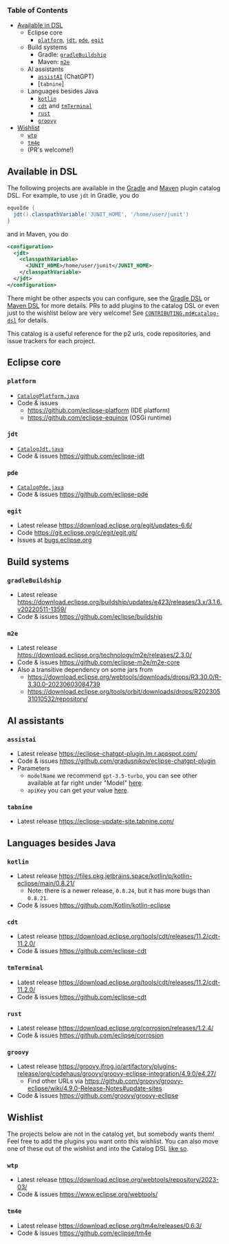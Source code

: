 ### Table of Contents

- [Available in DSL](#available-projects)
  - Eclipse core
    - [`platform`](#platform), [`jdt`](#jdt), [`pde`](#pde), [`egit`](#egit)
  - Build systems
    - Gradle: [`gradleBuildship`](#gradle-buildship)
    - Maven: [`m2e`](#m2e)
  - AI assistants
    - [`assistAI`](#assistai) (ChatGPT)
    - [`tabnine`]
  - Languages besides Java
    - [`kotlin`](#kotlin)
    - [`cdt`](#cdt) and [`tmTerminal`](#tmterminal)
    - [`rust`](#rust)
    - [`groovy`](#groovy)
- [Wishlist](#wishlist)
  - [`wtp`](#wtp)
  - [`tm4e`](#tm4e) 
  - (PR's welcome!)

## Available in DSL

The following projects are available in the [Gradle](https://github.com/equodev/equo-ide/tree/main/plugin-gradle) and [Maven](https://github.com/equodev/equo-ide/tree/main/plugin-maven) plugin catalog DSL. For example, to use `jdt` in Gradle, you do

```gradle
equoIde {
  jdt().classpathVariable('JUNIT_HOME', '/home/user/junit')
}
```

and in Maven, you do

```xml
<configuration>
  <jdt>
    <classpathVariable>
      <JUNIT_HOME>/home/user/junit</JUNIT_HOME>
    </classpathVariable>
  </jdt>
</configuration>
```

There might be other aspects you can configure, see the [Gradle DSL](https://github.com/equodev/equo-ide/blob/main/plugin-gradle/src/main/java/dev/equo/ide/gradle/P2ModelDslWithCatalog.java) or [Maven DSL](https://github.com/equodev/equo-ide/blob/main/plugin-maven/src/main/java/dev/equo/ide/maven/AbstractP2MojoWithCatalog.java) for more details. PRs to add plugins to the catalog DSL or even just to the wishlist below are very welcome! See [`CONTRIBUTING.md#catalog-dsl`](https://github.com/equodev/equo-ide/blob/main/CONTRIBUTING.md#catalog-dsl) for details.

This catalog is a useful reference for the p2 urls, code repositories, and issue trackers for each project.

## Eclipse core

### `platform`

- [`CatalogPlatform.java`](https://github.com/equodev/equo-ide/blob/main/solstice/src/main/java/dev/equo/ide/CatalogPlatform.java)
- Code & issues
  - https://github.com/eclipse-platform (IDE platform)
  - https://github.com/eclipse-equinox (OSGi runtime)

### `jdt`

- [`CatalogJdt.java`](https://github.com/equodev/equo-ide/blob/main/solstice/src/main/java/dev/equo/ide/CatalogJdt.java)
- Code & issues https://github.com/eclipse-jdt

### `pde`

- [`CatalogPde.java`](https://github.com/equodev/equo-ide/blob/main/solstice/src/main/java/dev/equo/ide/CatalogPde.java)
- Code & issues https://github.com/eclipse-pde

### `egit`
- Latest release https://download.eclipse.org/egit/updates-6.6/
- Code https://git.eclipse.org/c/egit/egit.git/
- Issues at [bugs.eclipse.org](https://bugs.eclipse.org/bugs/buglist.cgi?bug_file_loc_type=allwordssubstr&bug_status=NEW&bug_status=ASSIGNED&bug_status=REOPENED&bugidtype=include&chfieldto=Now&classification=Technology&cmdtype=doit&emailtype1=exact&emailtype2=substring&field0-0-0=noop&keywords_type=allwords&long_desc_type=allwordssubstr&order=Reuse%20same%20sort%20as%20last%20time&product=EGit&query_format=advanced&short_desc_type=allwordssubstr&status_whiteboard_type=allwordssubstr&type0-0-0=noop)

## Build systems

<a name="gradle-buildship"></a>
### `gradleBuildship`

- Latest release https://download.eclipse.org/buildship/updates/e423/releases/3.x/3.1.6.v20220511-1359/ 
- Code & issues https://github.com/eclipse/buildship

### `m2e`

- Latest release https://download.eclipse.org/technology/m2e/releases/2.3.0/
- Code & issues https://github.com/eclipse-m2e/m2e-core
- Also a transitive dependency on some jars from
  - https://download.eclipse.org/webtools/downloads/drops/R3.30.0/R-3.30.0-20230603084739
  - https://download.eclipse.org/tools/orbit/downloads/drops/R20230531010532/repository/

## AI assistants

### `assistai`

- Latest release https://eclipse-chatgpt-plugin.lm.r.appspot.com/
- Code & issues https://github.com/gradusnikov/eclipse-chatgpt-plugin
- Parameters
  - `modelName` we recommend `gpt-3.5-turbo`, you can see other available at far right under "Model" [here](https://platform.openai.com/playground?mode=chat).
  - `apiKey` you can get your value [here](https://platform.openai.com/account/api-keys).

### `tabnine`

- Latest release https://eclipse-update-site.tabnine.com/

## Languages besides Java

### `kotlin`

- Latest release https://files.pkg.jetbrains.space/kotlin/p/kotlin-eclipse/main/0.8.21/
  - Note: there is a newer release, `0.8.24`, but it has more bugs than `0.8.21`. 
- Code & issues https://github.com/Kotlin/kotlin-eclipse

### `cdt`

- Latest release https://download.eclipse.org/tools/cdt/releases/11.2/cdt-11.2.0/
- Code & issues https://github.com/eclipse-cdt

### `tmTerminal`

- Latest release https://download.eclipse.org/tools/cdt/releases/11.2/cdt-11.2.0/
- Code & issues https://github.com/eclipse-cdt

### `rust`

- Latest release https://download.eclipse.org/corrosion/releases/1.2.4/
- Code & issues https://github.com/eclipse/corrosion

### `groovy`

- Latest release https://groovy.jfrog.io/artifactory/plugins-release/org/codehaus/groovy/groovy-eclipse-integration/4.9.0/e4.27/
  - Find other URLs via https://github.com/groovy/groovy-eclipse/wiki/4.9.0-Release-Notes#update-sites
- Code & issues https://github.com/groovy/groovy-eclipse

## Wishlist

The projects below are not in the catalog yet, but somebody wants them! Feel free to add the plugins you want onto this wishlist. You can also move one of these out of the wishlist and into the Catalog DSL [like so](CONTRIBUTING.md#catalog-dsl).

### `wtp`
- Latest release https://download.eclipse.org/webtools/repository/2023-03/
- Code & issues https://www.eclipse.org/webtools/

### `tm4e`

- Latest release https://download.eclipse.org/tm4e/releases/0.6.3/
- Code & issues https://github.com/eclipse/tm4e
